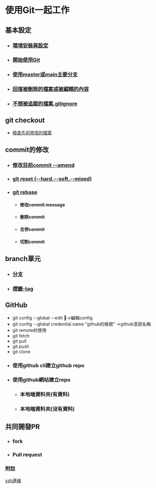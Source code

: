 # 使用Git一起工作

## 基本設定
- ### [環境安裝與設定](./環境安裝與設定)
- ### [開始使用Git](./開始使用Git)
- ### [使用master或main主要分支](./使用master主要分支)
- ### [回復被刪除的檔案或被編輯的內容](./回復被刪除的檔案或被編輯的內容)
- ### [不想被追蹤的檔案.gitignore](./不想被追蹤的檔案)

## git checkout
- [檢查先前修改的檔案](檢查先前修改的檔案)

## commit的修改
- ### [修改目前commit --amend](./修改目前commit)
- ### [git reset (--hard,--soft,--mixed)](./git_reset/)
- ### [git rebase](./git_rebase)
	- #### 修改commit message
	- #### 刪除commit 
	- #### 合併commit
	- #### 切割commit

## branch單元
- ### [分支](./分支)
- ### [標籤-tag](./tag)
## GitHub
- git config --global --edit ->編輯config
- git config --global credential.name "github的帳號"  ->github憑證名稱
- git remote的使用
- git fetch
- git pull
- git push
- git clone
- ### 使用github cli建立github repo
- ### 使用github網站建立repo
	- ### 本地端資料夾(有資料)
	- ### 本地端資料夾(沒有資料)

## 共同開發PR
- ### fork
- ### Pull request

### 附註
[ssh連線](./ssh/)

